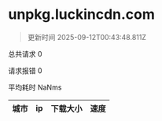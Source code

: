 
  # unpkg.luckincdn.com

  > 更新时间 2025-09-12T00:43:48.811Z
  
  总共请求 0

  请求报错 0

  平均耗时 NaNms

|城市|ip|下载大小|速度|
|-----|----------|---|---|

  